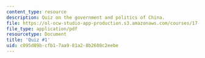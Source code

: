 ```yaml
---
content_type: resource
description: Quiz on the government and politics of China.
file: https://ol-ocw-studio-app-production.s3.amazonaws.com/courses/17-547-government-and-politics-of-china-fall-2002/c095d89bcfb17aa981a28b2608c2eebe_54702_quiz1.pdf
file_type: application/pdf
resourcetype: Document
title: 'Quiz #1'
uid: c095d89b-cfb1-7aa9-81a2-8b2608c2eebe
---
```

